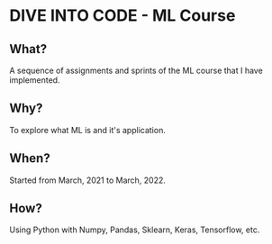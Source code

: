 # DIVE INTO CODE - ML Course

## What?
A sequence of assignments and sprints of the ML course that I have implemented.

## Why?
To explore what ML is and it's application.

## When?
Started from March, 2021 to March, 2022.

## How?
Using Python with Numpy, Pandas, Sklearn, Keras, Tensorflow, etc.
